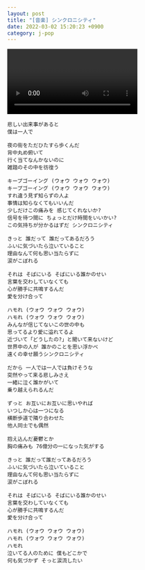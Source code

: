```yaml
---
layout: post
title: "[音楽] シンクロニシティ"
date: 2022-03-02 15:20:23 +0900
category: j-pop
---
```


<div class="video-container">
    <video id="player" class="video-js vjs-default-skin vjs-big-play-centered" data-json="/public/json/j-pop/シンクロニシティ.json"></video>
</div>

```
悲しい出来事があると
僕は一人で

夜の街をただひたすら歩くんだ
背中丸め俯いて
行く当てなんかないのに
雑踏のその中を彷徨う

キープゴーイング (ウォウ ウォウ ウォウ)
キープゴーイング (ウォウ ウォウ ウォウ)
すれ違う見ず知らずの人よ
事情は知らなくてもいいんだ
少しだけこの痛みを 感じてくれないか?
信号を待つ間に ちょっとだけ時間をいいかい?
この気持ちが分かるはずだ シンクロニシティ

きっと 誰だって 誰だってあるだろう
ふいに気づいたら泣いていること
理由なんて何も思い当たらずに
涙がこぼれる

それは そばにいる そばにいる誰かのせい
言葉を交わしていなくても
心が勝手に共鳴するんだ
愛を分け合って

ハモれ (ウォウ ウォウ ウォウ)
ハモれ (ウォウ ウォウ ウォウ)
みんなが信じてないこの世の中も
思ってるより愛に溢れてるよ
近づいて「どうしたの?」と聞いて来ないけど
世界中の人が 誰かのことを思い浮かべ
遠くの幸せ願うシンクロニシティ

だから 一人では一人では負けそうな
突然やって来る悲しみさえ
一緒に泣く誰かがいて
乗り越えられるんだ

ずっと お互いにお互いに思いやれば
いつしか心は一つになる
横断歩道で隣り合わせた
他人同士でも偶然

抱え込んだ憂鬱とか
胸の痛みも 76億分の一になった気がする

きっと 誰だって誰だってあるだろう
ふいに気づいたら泣いていること
理由なんて何も思い当たらずに
涙がこぼれる

それは そばにいる そばにいる誰かのせい
言葉を交わしていなくても
心が勝手に共鳴するんだ
愛を分け合って

ハモれ (ウォウ ウォウ ウォウ)
ハモれ (ウォウ ウォウ ウォウ)
ハモれ
泣いてる人のために 僕もどこかで
何も気づかず そっと涙流したい
```